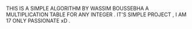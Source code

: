 THIS IS A SIMPLE ALGORITHM BY WASSIM BOUSSEBHA
A MULTIPLICATION TABLE FOR ANY INTEGER .
IT'S SIMPLE PROJECT , I AM 17 ONLY PASSIONATE xD .